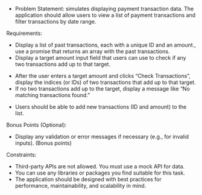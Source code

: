 - Problem Statement:
  simulates displaying payment transaction data.
  The application should allow users to view a list of payment transactions and filter transactions by date range.

Requirements:

- Display a list of past transactions, each with a unique ID and an amount., use a promise that returns an array with the past transactions.
- Display a target amount input field that users can use to check if any two transactions add up to that target.

* After the user enters a target amount and clicks “Check Transactions”, display the indices (or IDs) of two transactions that add up to that target.
* If no two transactions add up to the target, display a message like “No matching transactions found.”

- Users should be able to add new transactions (ID and amount) to the list.

Bonus Points (Optional):

- Display any validation or error messages if necessary (e.g., for invalid inputs). (Bonus points)

Constraints:

- Third-party APIs are not allowed. You must use a mock API for data.
- You can use any libraries or packages you find suitable for this task.
- The application should be designed with best practices for performance, maintainability, and scalability in mind.
